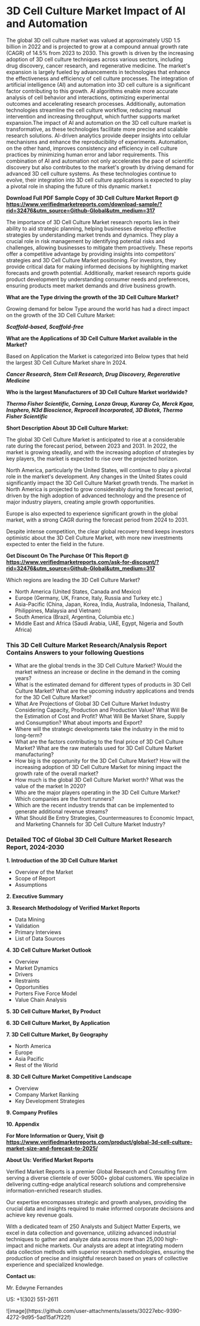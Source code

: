 <h1>3D Cell Culture Market Impact of AI and Automation</h1>The global 3D cell culture market was valued at approximately USD 1.5 billion in 2022 and is projected to grow at a compound annual growth rate (CAGR) of 14.5% from 2023 to 2030. This growth is driven by the increasing adoption of 3D cell culture techniques across various sectors, including drug discovery, cancer research, and regenerative medicine. The market's expansion is largely fueled by advancements in technologies that enhance the effectiveness and efficiency of cell culture processes. The integration of artificial intelligence (AI) and automation into 3D cell culture is a significant factor contributing to this growth. AI algorithms enable more accurate analysis of cell behavior and interactions, optimizing experimental outcomes and accelerating research processes. Additionally, automation technologies streamline the cell culture workflow, reducing manual intervention and increasing throughput, which further supports market expansion.The impact of AI and automation on the 3D cell culture market is transformative, as these technologies facilitate more precise and scalable research solutions. AI-driven analytics provide deeper insights into cellular mechanisms and enhance the reproducibility of experiments. Automation, on the other hand, improves consistency and efficiency in cell culture practices by minimizing human error and labor requirements. This combination of AI and automation not only accelerates the pace of scientific discovery but also contributes to the market's growth by driving demand for advanced 3D cell culture systems. As these technologies continue to evolve, their integration into 3D cell culture applications is expected to play a pivotal role in shaping the future of this dynamic market.t</p><p id="" class=""><strong>Download Full PDF Sample Copy of 3D Cell Culture Market Report @ <a href="https://www.verifiedmarketreports.com/download-sample/?rid=32476&utm_source=Github-Global&utm_medium=317" target="_blank">https://www.verifiedmarketreports.com/download-sample/?rid=32476&utm_source=Github-Global&utm_medium=317</a></strong></p><p>The importance of&nbsp;3D Cell Culture Market research reports lies in their ability to aid strategic planning, helping businesses develop effective strategies by understanding market trends and dynamics. They play a crucial role in risk management by identifying potential risks and challenges, allowing businesses to mitigate them proactively. These reports offer a competitive advantage by providing insights into competitors' strategies and 3D Cell Culture Market positioning. For investors, they provide critical data for making informed decisions by highlighting market forecasts and growth potential. Additionally, market research reports guide product development by understanding consumer needs and preferences, ensuring products meet market demands and drive business growth.</p><p><strong>What are the&nbsp;Type driving the growth of the 3D Cell Culture Market?</strong></p><p id="" class="">Growing demand for below Type around the world has had a direct impact on the growth of the 3D Cell Culture Market:</p><em><strong>Scaffold-based, Scaffold-free</strong></em></p><strong>What are the&nbsp;Applications&nbsp;of 3D Cell Culture Market available in the Market?</strong></p><p id="" class="">Based on Application the Market is categorized into Below types that held the largest 3D Cell Culture Market share In 2024.</p><em><strong>Cancer Research, Stem Cell Research, Drug Discovery, Regererative Medicine</strong></em></p><strong>Who is the largest Manufacturers of 3D Cell Culture Market worldwide?</strong></p><p><em><strong>Thermo Fisher Scientific, Corning, Lonza Group, Kuraray Co, Merck Kgaa, Insphero, N3d Bioscience, Reprocell Incorporated, 3D Biotek, Thermo Fisher Scientific</strong></em></p><p id="" class=""><strong>Short Description About 3D Cell Culture Market:</strong></p><p>The global 3D Cell Culture Market is anticipated to rise at a considerable rate during the forecast period, between 2023 and 2031. In 2022, the market is growing steadily, and with the increasing adoption of strategies by key players, the market is expected to rise over the projected horizon.</p><p>North America, particularly the United States, will continue to play a pivotal role in the market's development. Any changes in the United States could significantly impact the 3D Cell Culture Market growth trends. The market in North America is projected to grow considerably during the forecast period, driven by the high adoption of advanced technology and the presence of major industry players, creating ample growth opportunities.</p><p>Europe is also expected to experience significant growth in the global market, with a strong CAGR during the forecast period from 2024 to 2031.</p><p>Despite intense competition, the clear global recovery trend keeps investors optimistic about the 3D Cell Culture Market, with more new investments expected to enter the field in the future.</p><p id="" class=""><strong>Get Discount On The Purchase Of This Report @ <a href="https://www.verifiedmarketreports.com/ask-for-discount/?rid=32476&utm_source=Github-Global&utm_medium=317" target="_blank">https://www.verifiedmarketreports.com/ask-for-discount/?rid=32476&utm_source=Github-Global&utm_medium=317</a></strong></p>Which regions are leading the 3D Cell Culture Market?</p><ul><li>North America (United States, Canada and Mexico)</li><li>Europe (Germany, UK, France, Italy, Russia and Turkey etc.)</li><li>Asia-Pacific (China, Japan, Korea, India, Australia, Indonesia, Thailand, Philippines, Malaysia and Vietnam)</li><li>South America (Brazil, Argentina, Columbia etc.)</li><li>Middle East and Africa (Saudi Arabia, UAE, Egypt, Nigeria and South Africa)</li></ul><h3 id="" class="">This 3D Cell Culture Market Research/Analysis Report Contains Answers to your following Questions</h3><ul><li>What are the global trends in the 3D Cell Culture Market? Would the market witness an increase or decline in the demand in the coming years?</li><li>What is the estimated demand for different types of products in 3D Cell Culture Market? What are the upcoming industry applications and trends for the 3D Cell Culture Market?</li><li>What Are Projections of Global 3D Cell Culture Market Industry Considering Capacity, Production and Production Value? What Will Be the Estimation of Cost and Profit? What Will Be Market Share, Supply and Consumption? What about imports and Export?</li><li>Where will the strategic developments take the industry in the mid to long-term?</li><li>What are the factors contributing to the final price of 3D Cell Culture Market? What are the raw materials used for 3D Cell Culture Market manufacturing?</li><li>How big is the opportunity for the 3D Cell Culture Market? How will the increasing adoption of 3D Cell Culture Market for mining impact the growth rate of the overall market?</li><li>How much is the global 3D Cell Culture Market worth? What was the value of the market In 2020?</li><li>Who are the major players operating in the 3D Cell Culture Market? Which companies are the front runners?</li><li>Which are the recent industry trends that can be implemented to generate additional revenue streams?</li><li>What Should Be Entry Strategies, Countermeasures to Economic Impact, and Marketing Channels for 3D Cell Culture Market Industry?</li></ul><h3 id="" class="">Detailed TOC of Global 3D Cell Culture Market Research Report, 2024-2030</h3><p id="" class=""><strong>1. Introduction of the 3D Cell Culture Market</strong></p><ul><li>Overview of the Market</li><li>Scope of Report</li><li>Assumptions</li></ul><p id="" class=""><strong>2. Executive Summary</strong></p><p id="" class=""><strong>3. Research Methodology of Verified Market Reports</strong></p><ul><li>Data Mining</li><li>Validation</li><li>Primary Interviews</li><li>List of Data Sources</li></ul><p id="" class=""><strong>4. 3D Cell Culture Market Outlook</strong></p><ul><li>Overview</li><li>Market Dynamics</li><li>Drivers</li><li>Restraints</li><li>Opportunities</li><li>Porters Five Force Model</li><li>Value Chain Analysis</li></ul><p id="" class=""><strong>5. 3D Cell Culture Market, By Product</strong></p><p id="" class=""><strong>6. 3D Cell Culture Market, By Application</strong></p><p id="" class=""><strong>7. 3D Cell Culture Market, By Geography</strong></p><ul><li>North America</li><li>Europe</li><li>Asia Pacific</li><li>Rest of the World</li></ul><p id="" class=""><strong>8. 3D Cell Culture Market Competitive Landscape</strong></p><ul><li>Overview</li><li>Company Market Ranking</li><li>Key Development Strategies</li></ul><p id="" class=""><strong>9. Company Profiles</strong></p><p id="" class=""><strong>10. Appendix</strong></p><p id="" class=""><strong>For More Information or Query, Visit @ <a href="https://www.verifiedmarketreports.com/product/global-3d-cell-culture-market-size-and-forecast-to-2025/" target="_blank">https://www.verifiedmarketreports.com/product/global-3d-cell-culture-market-size-and-forecast-to-2025/</a></strong></p><p id="" class=""><strong>About Us: Verified Market Reports</strong></p><p id="" class="">Verified Market Reports is a premier Global Research and Consulting firm serving a diverse clientele of over 5000+ global customers. We specialize in delivering cutting-edge analytical research solutions and comprehensive information-enriched research studies.</p><p id="" class="">Our expertise encompasses strategic and growth analyses, providing the crucial data and insights required to make informed corporate decisions and achieve key revenue goals.</p><p id="" class="">With a dedicated team of 250 Analysts and Subject Matter Experts, we excel in data collection and governance, utilizing advanced industrial techniques to gather and analyze data across more than 25,000 high-impact and niche markets. Our analysts are adept at integrating modern data collection methods with superior research methodologies, ensuring the production of precise and insightful research based on years of collective experience and specialized knowledge.</p><p id="" class=""><strong>Contact us:</strong></p><p id="" class="">Mr. Edwyne Fernandes</p><p id="" class="">US: +1(302) 551-2611</p>
![image](https://github.com/user-attachments/assets/30227ebc-9390-4272-9d95-5ad15af7f22f)
